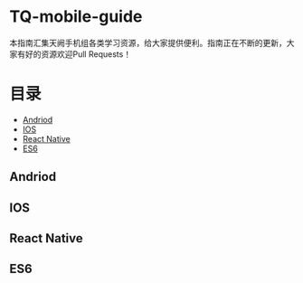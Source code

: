 # TQ-mobile-guide
本指南汇集天阙手机组各类学习资源，给大家提供便利。指南正在不断的更新，大家有好的资源欢迎Pull Requests！

# 目录
* [Andriod](#Andriod)
 * [IOS](#IOS)
 * [React Native](#react-native)
 * [ES6](#es6)

## Andriod

## IOS

## React Native

## ES6
